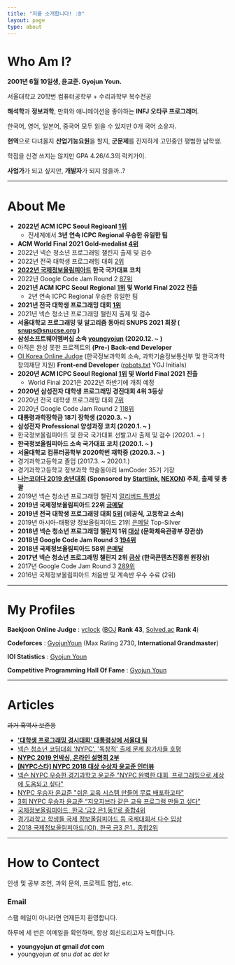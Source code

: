 ```yaml
---
title: "저를 소개합니다! :D"
layout: page
type: about
---
```


# Who Am I?

**2001년 6월 10일생, 윤교준. Gyojun Youn.**

서울대학교 20학번 컴퓨터공학부 + 수리과학부 복수전공

**해석학**과 **정보과학**, 만화와 애니메이션을 좋아하는 **INFJ 오타쿠 프로그래머**.

한국어, 영어, 일본어, 중국어 모두 읽을 수 있지만 0개 국어 소유자.

**현역**으로 다녀올지 **산업기능요원**을 할지, **군문제**를 진지하게 고민중인 평범한 남학생.

학점을 신경 쓰지는 않지만 GPA 4.26/4.3의 럭키가이.

**사업가**가 되고 싶지만, **개발자**가 되지 않을까..?

------

# About Me

* **2022년 ACM ICPC Seoul Regioanl [1위](http://static.icpckorea.net/20221119/scoreboard/)**
  * 전세계에서 **3년 연속 ICPC Regional 우승한 유일한 팀**
* **ACM World Final 2021 Gold-medalist [4위](https://image.icpc.global/wfscoreboard/index.html)**
* 2022년 넥슨 청소년 프로그래밍 챌린지 출제 및 검수
* 2022년 전국 대학생 프로그래밍 대회 [2위](https://www.acmicpc.net/contest/spotboard/828)
* **[2022년 국제정보올림피아드](https://ioi2022.id/) 한국 국가대표 코치**
* 2022년 Google Code Jam Round 2 [87위](https://codingcompetitions.withgoogle.com/codejam/round/00000000008778ec)
* **2021년 ACM ICPC Seoul Regional [1위](http://icpckorea.org/archives/2572) 및 World Final 2022 진출**
  * 2년 연속 ICPC Regional 우승한 유일한 팀
* **2021년 전국 대학생 프로그래밍 대회 [1위](https://www.acmicpc.net/contest/spotboard/670)**
* 2021년 넥슨 청소년 프로그래밍 챌린지 출제 및 검수
* **서울대학교 프로그래밍 및 알고리즘 동아리 SNUPS 2021 회장 ( snups@snucse.org )**
* **삼성소프트웨어멤버십 소속 [youngyojun](https://www.secmem.org/authors/youngyojun/) (2020.12. ~ )**
* 아직은 완성 못한 프로젝트의 **(Pre-) Back-end Developer**
* [OI Korea Online Judge](https://oikorea.org/) (한국정보과학회 소속, 과학기술정보통신부 및 한국과학창의재단 지원) **Front-end Developer** ([robots.txt](https://oikorea.org/robots.txt) YGJ Initials)
* **2020년 ACM ICPC Seoul Regional [1위](http://icpckorea.org/archives/2344) 및 World Final 2021 진출**
  * World Final 2021은 2022년 하반기에 개최 예정
* **2020년 삼성전자 대학생 프로그래밍 경진대회 4위 3등상**
* 2020년 전국 대학생 프로그래밍 대회 [7위](https://www.acmicpc.net/contest/scoreboard/524)
* 2020년 Google Code Jam Round 2 [118위](https://codingcompetitions.withgoogle.com/codejam/round/000000000019ffb9)
* **대통령과학장학금 18기 장학생 (2020.3. ~ )**
* **삼성전자 Professional 양성과정 코치 (2020.1. ~ )**
* 한국정보올림피아드 및 한국 국가대표 선발고사 출제 및 검수 (2020.1. ~ )
* **한국정보올림피아드 소속 국가대표 코치 (2020.1. ~ )**
* **서울대학교 컴퓨터공학부 2020학번 재학중 (2020.3. ~ )**
* 경기과학고등학교 졸업 (2017.3. ~ 2020.1.)
* 경기과학고등학교 정보과학 학술동아리 IamCoder 35기 기장
* **[나는코더다 2019 송년대회](https://www.acmicpc.net/contest/view/494) (Sponsored by [Startlink](https://startlink.io/), [NEXON](https://www.nexon.com/)) 주최, 출제 및 총괄**
* 2019년 넥슨 청소년 프로그래밍 챌린지 [얼리버드 특별상](https://www.nypc.co.kr/introduce/noticeView.do?IDX=103)
* **2019년 국제정보올림피아드 22위 [금메달](https://stats.ioinformatics.org/results/2019)**
* **2019년 전국 대학생 프로그래밍 대회 [5위](https://www.acmicpc.net/contest/scoreboard/450) (비공식, 고등학교 소속)**
* 2019년 아시아-태평양 정보올림피아드 21위 [은메달](https://apio2019.ru/results/official-contest/) Top-Silver
* **2018년 넥슨 청소년 프로그래밍 챌린지 1위 [대상](https://www.nypc.co.kr/introduce/noticeView.do?IDX=78) (문화체육관광부 장관상)**
* **2018년 Google Code Jam Round 3 [194위](https://codingcompetitions.withgoogle.com/codejam/round/0000000000007707)**
* **2018년 국제정보올림피아드 58위 [은메달](https://stats.ioinformatics.org/results/2019)**
* **2017년 넥슨 청소년 프로그래밍 챌린지 2위 [금상](https://www.nypc.co.kr/introduce/noticeView.do?IDX=54) (한국콘텐츠진흥원 원장상)**
* 2017년 Google Code Jam Round 3 [289위](https://codingcompetitions.withgoogle.com/codejam/round/0000000000201902)
* 2016년 국제정보올림피아드 처음반 및 계속반 우수 수료 (2위)

------

# My Profiles

**Baekjoon Online Judge** : [yclock](https://www.acmicpc.net/user/yclock) ([BOJ](https://www.acmicpc.net/ranklist) **Rank 43**, [Solved.ac](https://solved.ac/ranking/tier) **Rank 4**)

**Codeforces** : [GyojunYoun](https://codeforces.com/profile/GyojunYoun) (Max Rating 2730, **International Grandmaster**)

**IOI Statistics** : [Gyojun Youn](https://stats.ioinformatics.org/people/6638)

**Competitive Programming Hall Of Fame** : [Gyojun Youn](https://cphof.org/profile/icpc:Gyojun%20Youn)

------

# Articles

~~과거 흑역사 보존용~~

* **['대학생 프로그래밍 경시대회' 대통령상에 서울대 팀](http://www.dt.co.kr/contents.html?article_no=2022112002109931650001)**
* [넥슨 청소년 코딩대회 'NYPC', '독창적' 출제 문제 참가자들 호평](https://biz.newdaily.co.kr/site/data/html/2022/08/18/2022081800151.html)
* **[NYPC 2019 언박싱, 온라인 설명회 2부](https://www.youtube.com/watch?v=Rfk5BURA830)**
* **[[NYPC스타] NYPC 2018 대상 수상자 윤교준 인터뷰](https://www.youtube.com/watch?v=xyKS_KuweWs)**
* [넥슨 NYPC 우승한 경기과학고 윤교준 "NYPC 완벽한 대회, 프로그래밍으로 세상에 도움되고 싶다"](http://gamefocus.co.kr/detail.php?number=87445)
* [NYPC 우승자 윤교준 "쉬운 교육 시스템 만들어 무료 배포하고파"](http://www.gamevu.co.kr/news/articleView.html?idxno=11523)
* [3회 NYPC 우승자 윤교준 “지오지브라 같은 교육 프로그램 만들고 싶다”](https://www.mk.co.kr/news/it/view/2018/10/671650/)
* [국제정보올림피아드, 한국 ‘금2,은1,동1’로 종합4위](http://www.ricee.or.kr/www/boardview/17/11563)
* [경기과학고 학생들 국제 정보올림피아드 등 국제대회서 다수 입상](http://www.eduinnews.co.kr/news/articleView.html?idxno=18840)
* [2018 국제정보올림피아드(IOI), 한국 금3 은1.. 종합2위](http://www.veritas-a.com/news/articleView.html?idxno=127550)

------

# How to Contect

인생 및 공부 조언, 과외 문의, 프로젝트 협업, etc.

### Email

스팸 메일이 아니라면 언제든지 환영합니다.

하루에 세 번은 이메일을 확인하며, 항상 회신드리고자 노력합니다.

* **youngyojun *at* gmail *dot* com**
* youngyojun *at* snu *dot* ac *dot* kr

